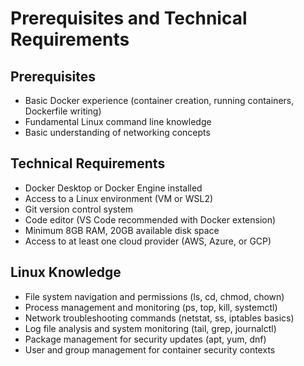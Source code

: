 # Prerequisites and Technical Requirements

## Prerequisites
- Basic Docker experience (container creation, running containers, Dockerfile writing)
- Fundamental Linux command line knowledge
- Basic understanding of networking concepts

## Technical Requirements
- Docker Desktop or Docker Engine installed
- Access to a Linux environment (VM or WSL2)
- Git version control system
- Code editor (VS Code recommended with Docker extension)
- Minimum 8GB RAM, 20GB available disk space
- Access to at least one cloud provider (AWS, Azure, or GCP)

## Linux Knowledge
- File system navigation and permissions (ls, cd, chmod, chown)
- Process management and monitoring (ps, top, kill, systemctl)
- Network troubleshooting commands (netstat, ss, iptables basics)
- Log file analysis and system monitoring (tail, grep, journalctl)
- Package management for security updates (apt, yum, dnf)
- User and group management for container security contexts
